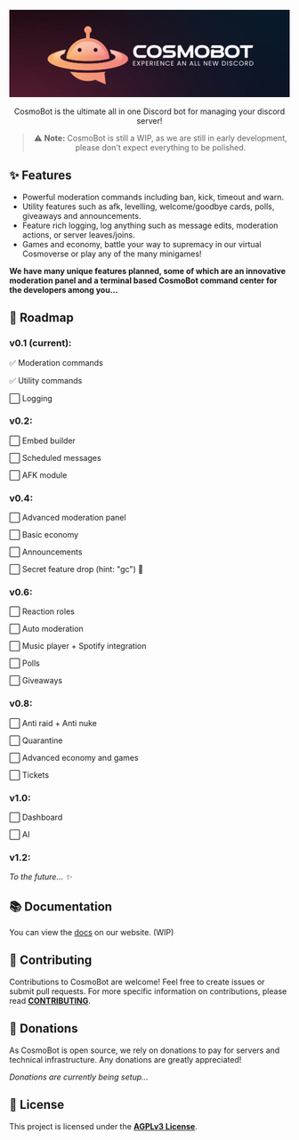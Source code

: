 <div align="center">

<p align="center">
<img src="images/cosmobot_banner.jpg" alt="CosmoBot Logo" width="600"/>
</p>

CosmoBot is the ultimate all in one Discord bot for managing your discord server!

> ⚠️ **Note:** CosmoBot is still a WIP, as we are still in early development, please don't expect everything to be polished.

</div>

## ✨ Features

- Powerful moderation commands including ban, kick, timeout and warn.
- Utility features such as afk, levelling, welcome/goodbye cards, polls, giveaways and announcements.
- Feature rich logging, log anything such as message edits, moderation actions, or server leaves/joins.
- Games and economy, battle your way to supremacy in our virtual Cosmoverse or play any of the many minigames!

**We have many unique features planned, some of which are an innovative moderation panel and a terminal based CosmoBot command center for the developers among you...**

## 🚀 Roadmap

### v0.1 (current):

✅ Moderation commands
 
✅ Utility commands

⬜ Logging

### v0.2:

⬜ Embed builder

⬜ Scheduled messages

⬜ AFK module

### v0.4:

⬜ Advanced moderation panel

⬜ Basic economy

⬜ Announcements

⬜ Secret feature drop (hint: "gc") 👀

### v0.6:

⬜ Reaction roles

⬜ Auto moderation

⬜ Music player + Spotify integration

⬜ Polls

⬜ Giveaways

### v0.8:

⬜ Anti raid + Anti nuke

⬜ Quarantine

⬜ Advanced economy and games

⬜ Tickets

### v1.0:

⬜ Dashboard

⬜ AI

### v1.2:

*To the future... ✨*

## 📚 Documentation

You can view the [docs](https://cosmobot.com/help) on our website. (WIP)

## 🤝 Contributing

Contributions to CosmoBot are welcome! Feel free to create issues or submit pull requests.
For more specific information on contributions, please read **[CONTRIBUTING](CONTRIBUTING.md)**.

## 💸 Donations

As CosmoBot is open source, we rely on donations to pay for servers and technical infrastructure.
Any donations are greatly appreciated!

*Donations are currently being setup...*

## 📃 License

This project is licensed under the **[AGPLv3 License](LICENSE)**.
